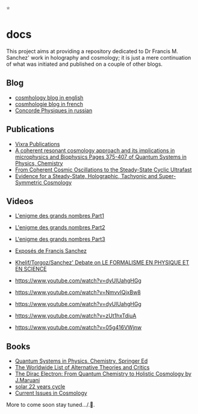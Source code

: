 :star:

# docs

This project aims at providing a repository dedicated to Dr Francis M. Sanchez' work in holography and cosmology; it is just a mere continuation of what was initiated and published on a couple of other blogs.

## Blog
* [cosmhology blog in english](https://cosmhology.blogspot.com/)
* [cosmhologie blog in french](https://cosmhologie.blogspot.com/)
* [Concorde Physiques in russian ](http://concorde-physiques.blogspot.com/)

## Publications
* [Vixra Publications](vixra.org/author/francis_m_sanchez)
* [A coherent resonant cosmology approach and its implications in microphysics and Biophysics Pages 375-407 of Quantum Systems in Physics, Chemistry](https://www.springer.com/fr/book/9783319502540?token=gbgen&wt_mc=GoogleBooks.GoogleBooks.3.EN#)
* [From Coherent Cosmic Oscillations to the Steady-State Cyclic Ultrafast](http://rxiv.org/abs/1401.0228)
* [Evidence for a Steady-State, Holographic, Tachyonic and Super-Symmetric Cosmology](https://www.researchgate.net/publication/267430152_Evidence_for_a_Steady-State_Holographic_Tachyonic_and_Super-Symmetric_Cosmology)

## Videos

* [L'enigme des grands nombres Part1](https://www.youtube.com/watch?v=ev_eIqLtK8s)
* [L'enigme des grands nombres Part2](https://www.youtube.com/watch?v=i4w392nYqns)
* [L'enigme des grands nombres Part3](https://www.youtube.com/watch?v=b4WvI0yVXnE)
* [Exposés de Francis Sanchez](https://www.youtube.com/playlist?list=PLQXUNrzoAeFbmfHo3jgWzzExlVoBn2JUw)
* [Khelif/Torgoz/Sanchez' Debate on LE FORMALISME EN PHYSIQUE ET EN SCIENCE](https://www.youtube.com/watch?v=TEK2hCI2we0)

* https://www.youtube.com/watch?v=dyUlUahgHGg
* https://www.youtube.com/watch?v=NmvvIQjxBw8
* https://www.youtube.com/watch?v=dyUlUahgHGg
* https://www.youtube.com/watch?v=zUt1hxTdiuA
* https://www.youtube.com/watch?v=05g416VWjnw

## Books

* [Quantum Systems in Physics, Chemistry, Springer Ed](https://www.amazon.com/gp/search?index=books&linkCode=qs&keywords=9783319502557)
* [The Worldwide List of Alternative Theories and Critics](https://books.google.com/books?isbn=2902425171)
* [The Dirac Electron: From Quantum Chemistry to Holistic Cosmology by J.Maruani](https://onlinelibrary.wiley.com/doi/abs/10.1002/jccs.201500374#)
* [solar 22 years cycle](https://link.springer.com/article/10.1007%2Fs10509-016-2985-8)
* [Current Issues in Cosmology](https://www.cambridge.org/gb/academic/subjects/physics/cosmology-relativity-and-gravitation/current-issues-cosmology?format=HB&isbn=9780521858984)

More to come soon stay tuned.../.:stars:.
